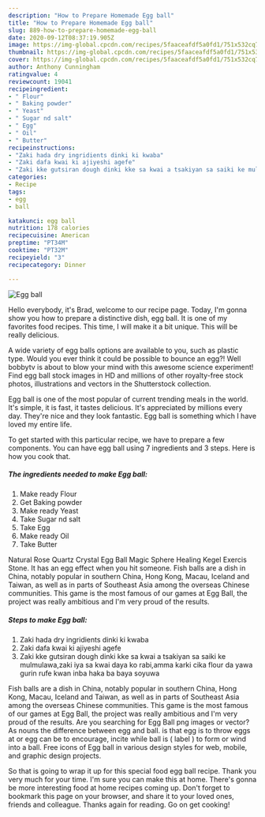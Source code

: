```yaml
---
description: "How to Prepare Homemade Egg ball"
title: "How to Prepare Homemade Egg ball"
slug: 889-how-to-prepare-homemade-egg-ball
date: 2020-09-12T08:37:19.905Z
image: https://img-global.cpcdn.com/recipes/5faaceafdf5a0fd1/751x532cq70/egg-ball-recipe-main-photo.jpg
thumbnail: https://img-global.cpcdn.com/recipes/5faaceafdf5a0fd1/751x532cq70/egg-ball-recipe-main-photo.jpg
cover: https://img-global.cpcdn.com/recipes/5faaceafdf5a0fd1/751x532cq70/egg-ball-recipe-main-photo.jpg
author: Anthony Cunningham
ratingvalue: 4
reviewcount: 19041
recipeingredient:
- " Flour"
- " Baking powder"
- " Yeast"
- " Sugar nd salt"
- " Egg"
- " Oil"
- " Butter"
recipeinstructions:
- "Zaki hada dry ingridients dinki ki kwaba"
- "Zaki dafa kwai ki ajiyeshi agefe"
- "Zaki kke gutsiran dough dinki kke sa kwai a tsakiyan sa saiki ke mulmulawa,zaki iya sa kwai daya ko rabi,amma karki cika flour da yawa gurin rufe kwan inba haka ba baya soyuwa"
categories:
- Recipe
tags:
- egg
- ball

katakunci: egg ball 
nutrition: 178 calories
recipecuisine: American
preptime: "PT34M"
cooktime: "PT32M"
recipeyield: "3"
recipecategory: Dinner

---
```



![Egg ball](https://img-global.cpcdn.com/recipes/5faaceafdf5a0fd1/751x532cq70/egg-ball-recipe-main-photo.jpg)

Hello everybody, it's Brad, welcome to our recipe page. Today, I'm gonna show you how to prepare a distinctive dish, egg ball. It is one of my favorites food recipes. This time, I will make it a bit unique. This will be really delicious.

A wide variety of egg balls options are available to you, such as plastic type. Would you ever think it could be possible to bounce an egg?! Well bobbytv is about to blow your mind with this awesome science experiment! Find egg ball stock images in HD and millions of other royalty-free stock photos, illustrations and vectors in the Shutterstock collection.

Egg ball is one of the most popular of current trending meals in the world. It's simple, it is fast, it tastes delicious. It's appreciated by millions every day. They're nice and they look fantastic. Egg ball is something which I have loved my entire life.


To get started with this particular recipe, we have to prepare a few components. You can have egg ball using 7 ingredients and 3 steps. Here is how you cook that.

<!--inarticleads1-->

##### The ingredients needed to make Egg ball:

1. Make ready  Flour
1. Get  Baking powder
1. Make ready  Yeast
1. Take  Sugar nd salt
1. Take  Egg
1. Make ready  Oil
1. Take  Butter


Natural Rose Quartz Crystal Egg Ball Magic Sphere Healing Kegel Exercis Stone. It has an egg effect when you hit someone. Fish balls are a dish in China, notably popular in southern China, Hong Kong, Macau, Iceland and Taiwan, as well as in parts of Southeast Asia among the overseas Chinese communities. This game is the most famous of our games at Egg Ball, the project was really ambitious and I&#39;m very proud of the results. 

<!--inarticleads2-->

##### Steps to make Egg ball:

1. Zaki hada dry ingridients dinki ki kwaba
1. Zaki dafa kwai ki ajiyeshi agefe
1. Zaki kke gutsiran dough dinki kke sa kwai a tsakiyan sa saiki ke mulmulawa,zaki iya sa kwai daya ko rabi,amma karki cika flour da yawa gurin rufe kwan inba haka ba baya soyuwa


Fish balls are a dish in China, notably popular in southern China, Hong Kong, Macau, Iceland and Taiwan, as well as in parts of Southeast Asia among the overseas Chinese communities. This game is the most famous of our games at Egg Ball, the project was really ambitious and I&#39;m very proud of the results. Are you searching for Egg Ball png images or vector? As nouns the difference between egg and ball. is that egg is to throw eggs at or egg can be to encourage, incite while ball is ( label ) to form or wind into a ball. Free icons of Egg ball in various design styles for web, mobile, and graphic design projects. 

So that is going to wrap it up for this special food egg ball recipe. Thank you very much for your time. I'm sure you can make this at home. There's gonna be more interesting food at home recipes coming up. Don't forget to bookmark this page on your browser, and share it to your loved ones, friends and colleague. Thanks again for reading. Go on get cooking!
